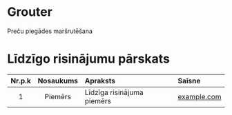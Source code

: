 # Grouter
Preču piegādes maršrutēšana

# Līdzīgo risinājumu pārskats
| Nr.p.k | Nosaukums   | Apraksts                   | Saīsne                     |
| :----: | :---------: | :------------------------- | :------------------------- |
| 1      | Piemērs     | Līdzīga risinājuma piemērs | [example.com](example.com) |
